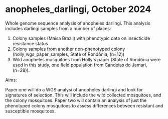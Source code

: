 # anopheles_darlingi, October 2024
Whole genome sequence analysis of anopheles darlingi.
This analysis includes darlingi samples from a number of places:
1. Colony samples (Maisa Brazil) with phenotypic data on insecticide resistance status
2. Colony samples from another non-phenotyped colony (holly_wgs_paper_samples, State of Rondônia, (n=12))
3. Wild anopheles mosquitoes from Holly's paper (State of Rondônia were used in this study, one field population from Candeias do Jamari, (n=28)).

Aims: 

Paper one will do a WGS analysi of anopheles darlingi and look for signatures of selection. This will include the wild collected mosquitoes, and the colony mosquitoes.
Paper two will contain an analysis of just the phenotyped colony mosquitoes to assess differences between resistant and susceptible mosquitoes.
